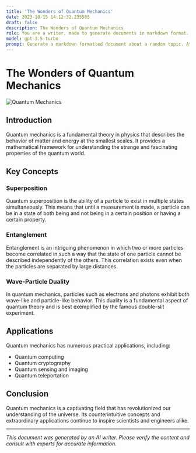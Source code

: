 ```yaml
---
title: 'The Wonders of Quantum Mechanics'
date: 2023-10-15 14:12:32.235585
draft: false
description: The Wonders of Quantum Mechanics
role: You are a writer, made to generate documents in markdown format. It is very important that all of the documents you generate are in valid markdown format.
model: gpt-3.5-turbo
prompt: Generate a markdown formatted document about a random topic. At the bottom, include a disclaimer explaining that the document was generated by you. The first line of the document should be the title. Make sure that the entire document is in proper markdown format, using a mix of various tags to make the document visually appealing.
---
```


# The Wonders of Quantum Mechanics

![Quantum Mechanics](https://www.example.com/images/quantum_mechanics.jpg)

## Introduction

Quantum mechanics is a fundamental theory in physics that describes the behavior of matter and energy at the smallest scales. It provides a mathematical framework for understanding the strange and fascinating properties of the quantum world.

## Key Concepts

### Superposition

Quantum superposition is the ability of a particle to exist in multiple states simultaneously. This means that until a measurement is made, a particle can be in a state of both being and not being in a certain position or having a certain property.

### Entanglement

Entanglement is an intriguing phenomenon in which two or more particles become correlated in such a way that the state of one particle cannot be described independently of the others. This correlation exists even when the particles are separated by large distances.

### Wave-Particle Duality

In quantum mechanics, particles such as electrons and photons exhibit both wave-like and particle-like behavior. This duality is a fundamental aspect of quantum theory and is best exemplified by the famous double-slit experiment.

## Applications

Quantum mechanics has numerous practical applications, including:

- Quantum computing
- Quantum cryptography
- Quantum sensing and imaging
- Quantum teleportation

## Conclusion

Quantum mechanics is a captivating field that has revolutionized our understanding of the universe. Its counterintuitive concepts and extraordinary applications continue to inspire scientists and engineers alike.

---

*This document was generated by an AI writer. Please verify the content and consult with experts for accurate information.*